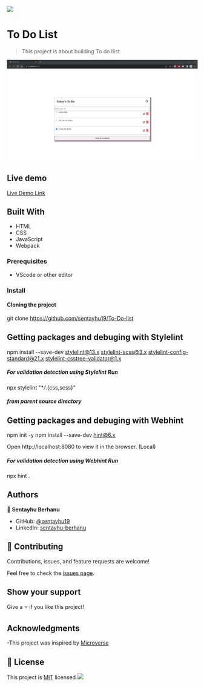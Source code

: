 ![](https://img.shields.io/badge/Microverse-blueviolet)

# To Do List

> This project is about building To do llist

![To Do List design (20)](https://github.com/sentayhu19/To-Do-list/blob/add-and-remove/src/assets/images/Screenshot.png)

## Live demo

[Live Demo Link]( https://sentayhu19.github.io/To-Do-list/dist/index.html)

## Built With

- HTML
- CSS
- JavaScript
- Webpack 

### Prerequisites

- VScode or other editor

### Install

#### Cloning the project

git clone https://github.com/sentayhu19/To-Do-list <Your-Build-Directory>

## Getting packages and debuging with Stylelint

npm install --save-dev stylelint@13.x stylelint-scss@3.x stylelint-config-standard@21.x stylelint-csstree-validator@1.x

##### For validation detection using Stylelint Run

npx stylelint "\*_/_.{css,scss}"

##### from parent source directory

## Getting packages and debuging with Webhint

npm init -y
npm install --save-dev hint@6.x
  
Open http://localhost:8080 to view it in the browser. (Local)

##### For validation detection using Webhint Run

npx hint .

## Authors

👤 **Sentayhu Berhanu**

- GitHub: [@sentayhu19](https://github.com/sentayhu19)
- LinkedIn: [sentayhu-berhanu](https://www.linkedin.com/in/sentayhu-berhanu-6376579a/)



## 🤝 Contributing

Contributions, issues, and feature requests are welcome!

Feel free to check the [issues page](https://github.com/sentayhu19/To-Do-list/issues).

## Show your support

Give a ⭐️ if you like this project!

## Acknowledgments

-This project was inspired by [Microverse](https://www.microverse.org)

## 📝 License

This project is [MIT](./MIT.md) licensed.![](https://img.shields.io/badge/Microverse-blueviolet)
